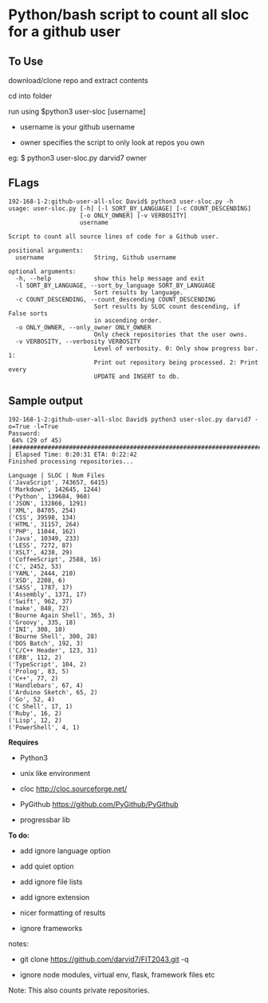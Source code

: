 # Python/bash script to count all sloc for a github user

## To Use

download/clone repo and extract contents

cd into folder

run using $python3 user-sloc [username]

- username is your github username

- owner specifies the script to only look at repos you own

eg: $ python3 user-sloc.py darvid7 owner

## FLags

```
192-168-1-2:github-user-all-sloc David$ python3 user-sloc.py -h
usage: user-sloc.py [-h] [-l SORT_BY_LANGUAGE] [-c COUNT_DESCENDING]
                    [-o ONLY_OWNER] [-v VERBOSITY]
                    username

Script to count all source lines of code for a Github user.

positional arguments:
  username              String, Github username

optional arguments:
  -h, --help            show this help message and exit
  -l SORT_BY_LANGUAGE, --sort_by_language SORT_BY_LANGUAGE
                        Sort results by language.
  -c COUNT_DESCENDING, --count_descending COUNT_DESCENDING
                        Sort results by SLOC count descending, if False sorts
                        in ascending order.
  -o ONLY_OWNER, --only_owner ONLY_OWNER
                        Only check repositories that the user owns.
  -v VERBOSITY, --verbosity VERBOSITY
                        Level of verbosity. 0: Only show progress bar. 1:
                        Print out repository being processed. 2: Print every
                        UPDATE and INSERT to db.
```

## Sample output

```
192-168-1-2:github-user-all-sloc David$ python3 user-sloc.py darvid7 -o=True -l=True
Password: 
 64% (29 of 45) |############################################################################                                           | Elapsed Time: 0:20:31 ETA: 0:22:42
Finished processing repositories...

Language | SLOC | Num Files
('JavaScript', 743657, 6415)
('Markdown', 142645, 1244)
('Python', 139684, 960)
('JSON', 132866, 1291)
('XML', 84705, 254)
('CSS', 39598, 134)
('HTML', 31157, 264)
('PHP', 11044, 162)
('Java', 10349, 233)
('LESS', 7272, 87)
('XSLT', 4238, 29)
('CoffeeScript', 2588, 16)
('C', 2452, 53)
('YAML', 2444, 210)
('XSD', 2208, 6)
('SASS', 1787, 17)
('Assembly', 1371, 17)
('Swift', 962, 37)
('make', 848, 72)
('Bourne Again Shell', 365, 3)
('Groovy', 335, 18)
('INI', 308, 10)
('Bourne Shell', 300, 28)
('DOS Batch', 192, 3)
('C/C++ Header', 123, 31)
('ERB', 112, 2)
('TypeScript', 104, 2)
('Prolog', 83, 5)
('C++', 77, 2)
('Handlebars', 67, 4)
('Arduino Sketch', 65, 2)
('Go', 52, 4)
('C Shell', 17, 1)
('Ruby', 16, 2)
('Lisp', 12, 2)
('PowerShell', 4, 1)
```


**Requires**

- Python3

- unix like environment

- cloc http://cloc.sourceforge.net/

- PyGithub https://github.com/PyGithub/PyGithub

- progressbar lib

**To do:**

- add ignore language option

- add quiet option

- add ignore file lists

- add ignore extension

- nicer formatting of results

- ignore frameworks

notes:

-  git clone https://github.com/darvid7/FIT2043.git -q

- ignore node modules, virtual env, flask, framework files etc

Note: This also counts private repositories.